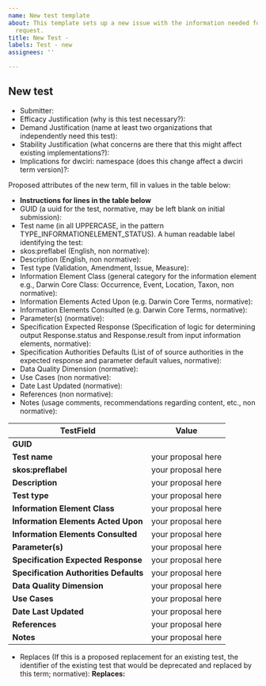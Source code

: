 ```yaml
---
name: New test template
about: This template sets up a new issue with the information needed for a new test
  request.
title: New Test -
labels: Test - new
assignees: ''

---
```


## New test

* Submitter: 
* Efficacy Justification (why is this test necessary?): 
* Demand Justification (name at least two organizations that independently need this test): 
* Stability Justification (what concerns are there that this might affect existing implementations?): 
* Implications for dwciri: namespace (does this change affect a dwciri term version)?: 

Proposed attributes of the new term, fill in values in the table below:

* **Instructions for lines in the table below**
* GUID (a uuid for the test, normative, may be left blank on initial submission):
* Test name (in all UPPERCASE, in the pattern TYPE_INFORMATIONELEMENT_STATUS). A human readable label identifying the test:
* skos:preflabel (English, non normative): 
* Description (English, non normative):
* Test type (Validation, Amendment, Issue, Measure):
* Information Element Class (general category for the information element e.g., Darwin Core Class: Occurrence, Event, Location, Taxon, non normative): 
* Information Elements Acted Upon (e.g. Darwin Core Terms, normative):
* Information Elements Consulted (e.g. Darwin Core Terms, normative):
* Parameter(s) (normative):
* Specification Expected Response (Specification of logic for determining output Response.status and Response.result from input information elements, normative):
* Specification Authorities Defaults (List of of source authorities in the expected response and parameter default values, normative):
* Data Quality Dimension (normative):
* Use Cases (non normative):
* Date Last Updated (normative): 
* References (non normative):
* Notes (usage comments, recommendations regarding content, etc., non normative): 

| TestField | Value |
| ----- | ----- |
| **GUID** | |
| **Test name** | your proposal here |
| **skos:preflabel** | your proposal here |
| **Description** | your proposal here |
| **Test type** | your proposal here |
| **Information Element Class** | your proposal here |
| **Information Elements Acted Upon** | your proposal here |
| **Information Elements Consulted** | your proposal here |
| **Parameter(s)** | your proposal here |
| **Specification Expected Response** | your proposal here |
| **Specification Authorities Defaults** | your proposal here |
| **Data Quality Dimension** | your proposal here |
| **Use Cases** | your proposal here |
| **Date Last Updated** | your proposal here |
| **References** | your proposal here |
| **Notes** | your proposal here |

* Replaces (If this is a proposed replacement for an existing test, the identifier of the existing test that would be deprecated and replaced by this term; normative):
**Replaces:**


